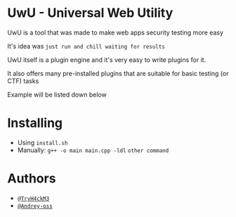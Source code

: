 
# UwU - Universal Web Utility

UwU is a tool that was made to make web apps security testing more easy

It's idea was `just run and chill waiting for results`

UwU itself is a plugin engine and it's very easy to write plugins for it.

It also offers many pre-installed plugins that are suitable for basic testing (or CTF) tasks

Example will be listed down below

# Installing

- Using `install.sh`
- Manually:
    `g++ -o main main.cpp -ldl`
    `other command`

# Authors

- [`@TryH4ckM3`](https://www.github.com/Try-H4ck-M3)
- [`@Andrey-oss`](https://github.com/Andrey-oss)
